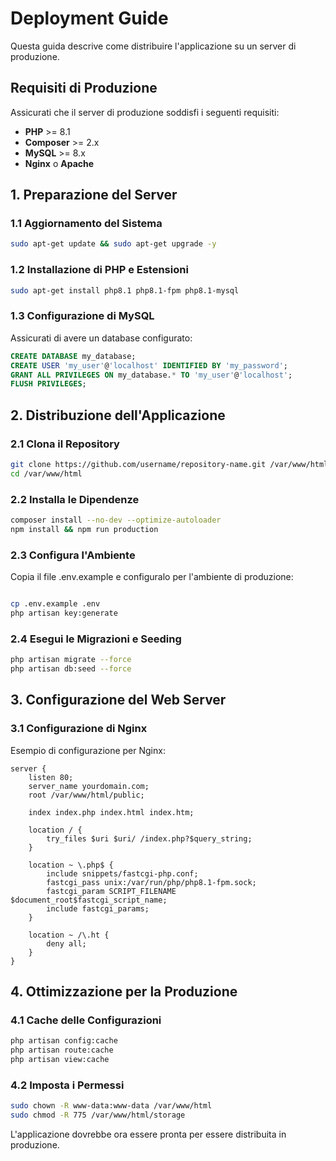 # Deployment Guide

Questa guida descrive come distribuire l'applicazione su un server di produzione.

## Requisiti di Produzione

Assicurati che il server di produzione soddisfi i seguenti requisiti:

- **PHP** >= 8.1
- **Composer** >= 2.x
- **MySQL** >= 8.x
- **Nginx** o **Apache**

## 1. Preparazione del Server

### 1.1 Aggiornamento del Sistema

```bash
sudo apt-get update && sudo apt-get upgrade -y
```

### 1.2 Installazione di PHP e Estensioni

```bash
sudo apt-get install php8.1 php8.1-fpm php8.1-mysql
```

### 1.3 Configurazione di MySQL
Assicurati di avere un database configurato:

```sql
CREATE DATABASE my_database;
CREATE USER 'my_user'@'localhost' IDENTIFIED BY 'my_password';
GRANT ALL PRIVILEGES ON my_database.* TO 'my_user'@'localhost';
FLUSH PRIVILEGES;
```

## 2. Distribuzione dell'Applicazione
   
### 2.1 Clona il Repository

```bash
git clone https://github.com/username/repository-name.git /var/www/html
cd /var/www/html
```

### 2.2 Installa le Dipendenze

```bash
composer install --no-dev --optimize-autoloader
npm install && npm run production
```

### 2.3 Configura l'Ambiente
Copia il file .env.example e configuralo per l'ambiente di produzione:

```bash

cp .env.example .env
php artisan key:generate
```

### 2.4 Esegui le Migrazioni e Seeding

```bash
php artisan migrate --force
php artisan db:seed --force
```

## 3. Configurazione del Web Server

### 3.1 Configurazione di Nginx

Esempio di configurazione per Nginx:

```nginx
server {
    listen 80;
    server_name yourdomain.com;
    root /var/www/html/public;

    index index.php index.html index.htm;

    location / {
        try_files $uri $uri/ /index.php?$query_string;
    }

    location ~ \.php$ {
        include snippets/fastcgi-php.conf;
        fastcgi_pass unix:/var/run/php/php8.1-fpm.sock;
        fastcgi_param SCRIPT_FILENAME $document_root$fastcgi_script_name;
        include fastcgi_params;
    }

    location ~ /\.ht {
        deny all;
    }
}
```

## 4. Ottimizzazione per la Produzione

### 4.1 Cache delle Configurazioni

```bash
php artisan config:cache
php artisan route:cache
php artisan view:cache
```

### 4.2 Imposta i Permessi

```bash
sudo chown -R www-data:www-data /var/www/html
sudo chmod -R 775 /var/www/html/storage
```

L'applicazione dovrebbe ora essere pronta per essere distribuita in produzione.
